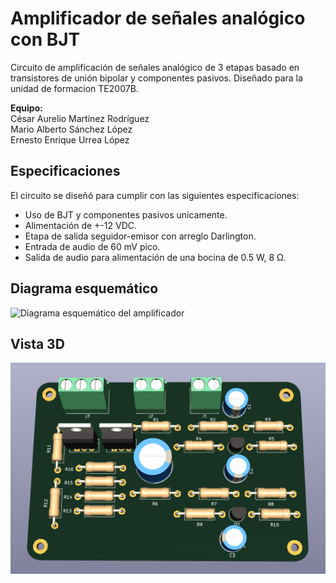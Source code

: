 # Amplificador de señales analógico con BJT
Circuito de amplificación de señales analógico de 3 etapas basado en transistores de unión bipolar y componentes pasivos. Diseñado para la unidad de formacion TE2007B.

**Equipo:** <br>
César Aurelio Martínez Rodríguez<br>
Mario Alberto Sánchez López<br>
Ernesto Enrique Urrea López<br>

## Especificaciones

El circuito se diseñó para cumplir con las siguientes especificaciones:
- Uso de BJT y componentes pasivos unicamente.
- Alimentación de +-12 VDC.
- Etapa de salida seguidor-emisor con arreglo Darlington.
- Entrada de audio de 60 mV pico.
- Salida de audio para alimentación de una bocina de 0.5 W, 8 Ω.

## Diagrama esquemático

![Diagrama esquemático del amplificador]()

## Vista 3D
![Vista 3D del PCB del amplificador ensamblado](https://github.com/ErnestoUrrea/TE2007B_Amplificador/blob/main/Amplificador_3DView.png?raw=true)
